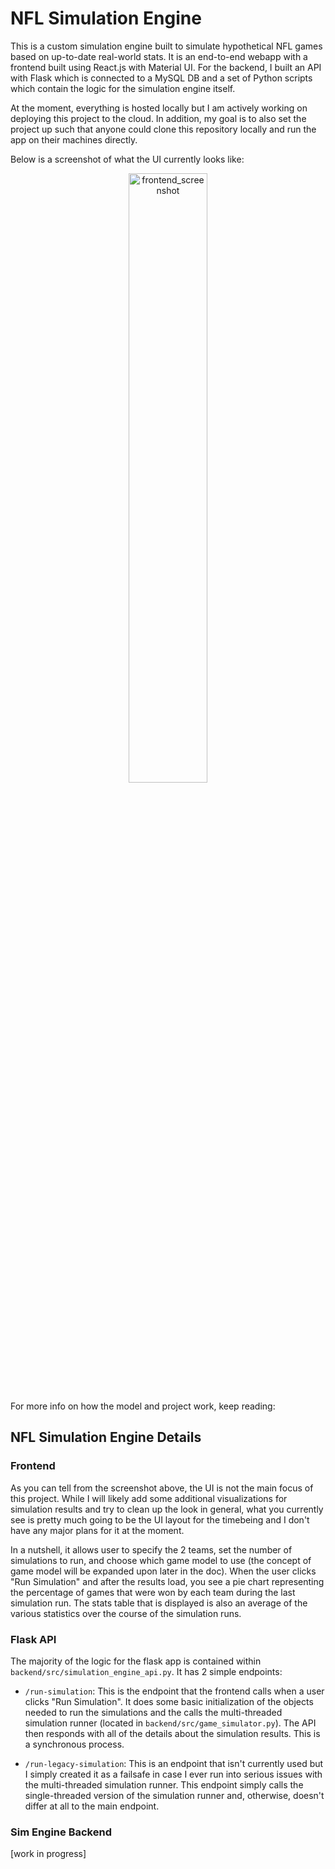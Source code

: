 # NFL Simulation Engine
This is a custom simulation engine built to simulate hypothetical NFL games based on up-to-date real-world stats. It is an end-to-end webapp with a frontend
built using React.js with Material UI. For the backend, I built an API with Flask which is connected to a MySQL DB and a set of Python scripts
which contain the logic for the simulation engine itself.

At the moment, everything is hosted locally but I am actively working on deploying this project to the cloud. In addition, my goal is to also set the
project up such that anyone could clone this repository locally and run the app on their machines directly. 

Below is a screenshot of what the UI currently looks like:
<p align="center">
    <img src="https://github.com/user-attachments/assets/6aacf474-2d06-4e2f-a11d-f1ee12de180b" alt="frontend_screenshot" style="width:50%;">
</p>

For more info on how the model and project work, keep reading:

## NFL Simulation Engine Details

### Frontend
As you can tell from the screenshot above, the UI is not the main focus of this project. While I will likely add some additional visualizations for 
simulation results and try to clean up the look in general, what you currently see is pretty much going to be the UI layout for the timebeing and 
I don't have any major plans for it at the moment.

In a nutshell, it allows user to specify the 2 teams, set the number of simulations to run, and choose which game model to use (the concept of game model will
be expanded upon later in the doc). When the user clicks "Run Simulation" and after the results load, you see a pie chart representing the percentage of games
that were won by each team during the last simulation run. The stats table that is displayed is also an average of the various statistics over the course of the
simulation runs.

### Flask API
The majority of the logic for the flask app is contained within `backend/src/simulation_engine_api.py`. It has 2 simple endpoints:
- `/run-simulation`: This is the endpoint that the frontend calls when a user clicks "Run Simulation". It does some basic initialization of the objects
needed to run the simulations and the calls the multi-threaded simulation runner (located in `backend/src/game_simulator.py`). The API then responds with all of the 
details about the simulation results. This is a synchronous process.

- `/run-legacy-simulation`: This is an endpoint that isn't currently used but I simply created it as a failsafe in case I ever run into serious issues with the 
multi-threaded simulation runner. This endpoint simply calls the single-threaded version of the simulation runner and, otherwise, doesn't differ at all to the
main endpoint.

### Sim Engine Backend
[work in progress]
